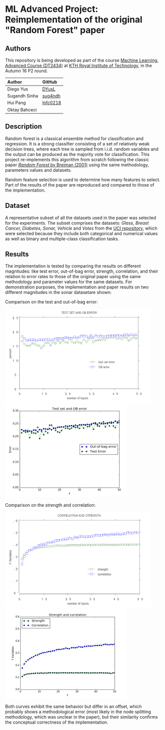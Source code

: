 ML Advanced Project: Reimplementation of the original "Random Forest" paper
===================

Authors
---
This repository is being developed as part of the course [Machine Learning, Advanced Course (DT2434)](https://www.kth.se/student/kurser/kurs/DD2434?l=en) at [KTH Royal Institute of Technology](http://kth.se), in the Autumn 16 P2 round.

| Author               | GitHub                                            |
|:---------------------|:--------------------------------------------------|
| Diego Yus | [DYusL](https://github.com/DYusL)       |
| Sugandh Sinha | [sug4ndh](https://github.com/sug4ndh) |
| Hui Pang | [lnfc0218](https://github.com/lnfc0218) |
| Oktay Bahceci |  |



Description
---
Random forest is a classical ensemble method for classification and regression. It is a strong classifier consisting of a set of relatively weak decision trees, where each tree is sampled from i.i.d. random variables and the output can be produced as the majority vote for classification. 
This project re-implements this algorithm from scratch following the classic paper [*Random Forest* by Breiman (2001)](https://www.stat.berkeley.edu/~breiman/randomforest2001.pdf) using the same methodology, parameters values and datasets.

Random feature selection is used to determine how many features to select.
Part of the results of the paper are reproduced and compared to those of the implementation.


Dataset
---
A representative subset of all the datasets used in the paper was selected for the experiments. The subset comprises the datasets: *Glass, Breast Cancer, Diabetes, Sonar, Vehicle* and _Votes_ from the [UCI repository](https://archive.ics.uci.edu/ml/index.php), which were selected because they include both categorical and numerical values as well as binary and multiple-class classification tasks.


Results
---
The implementation is tested by comparing the results on different magnitudes:
 like test error, out-of-bag error, strength, correlation, and their relation 
 to error rates to those of the original paper using the same methodology and 
 parameter values for the same datasets.
For demonstration purposes, the implementation and paper results on two different
 magnitudes in the sonar datasetare shown:
 
Comparison on the test and out-of-bag error:

![Breiman paper](Images/error_sonar_paper2_resized.png "Paper") ![Our implementation](Images/Error_F_Sonar2_aux.png "Our implementation")

Comparison on the strength and correlation:

![Breiman paper](Images/Strength_Sonar_Paper2_resized.png "Strength (Paper)") ![Our Implementation](Images/Strength_color_swapped_resized.png "Our implementation")

Both curves exhibit the same behavior but differ in an offset, which probably
 shows a methodological error (most likely in the node splitting methodology,
  which was unclear in the paper), but their similarity confirms the conceptual
   correctness of the implementation.
